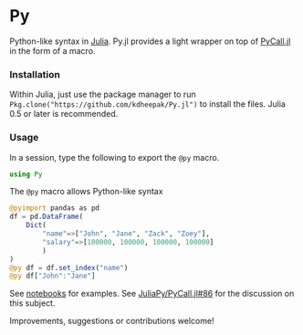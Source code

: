 # Py

Python-like syntax in [Julia](https://github.com/JuliaLang/julia). Py.jl provides a light wrapper on top of [PyCall.jl](https://github.com/JuliaPy/PyCall.jl) in the form of a macro.

### Installation

Within Julia, just use the package manager to run `Pkg.clone("https://github.com/kdheepak/Py.jl")` to install the files.
Julia 0.5 or later is recommended.

### Usage

In a session, type the following to export the `@py` macro.

```julia
using Py
```

The `@py` macro allows Python-like syntax

```julia
@pyimport pandas as pd
df = pd.DataFrame(
    Dict(
        "name"=>["John", "Jane", "Zack", "Zoey"],
        "salary"=>[100000, 100000, 100000, 100000]
        )
)
@py df = df.set_index("name")
@py df["John":"Jane"]
```

See [notebooks](./notebooks/Py.jl.ipynb) for examples. See [JuliaPy/PyCall.jl#86](https://github.com/JuliaPy/PyCall.jl/issues/86) for the discussion on this subject.

Improvements, suggestions or contributions welcome!

